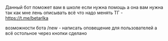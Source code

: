 Данный бот поможет вам в школе если нужна помощь а она вам нужна так как мне лень описывать всё что надо менять ТГ - https://t.me/betarlka


возможности бота 
/new - написать оповещение для пользователей 
а всё остольное через кнопки сделано 


